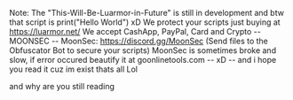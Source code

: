 Note: The "This-Will-Be-Luarmor-in-Future" is still in development and btw that script is print("Hello World") xD
We protect your scripts just buying at https://luarmor.net/
We accept CashApp, PayPal, Card and Crypto
-- MOONSEC --
MoonSec: https://discord.gg/MoonSec (Send files to the Obfuscator Bot to secure your scripts)
MoonSec is sometimes broke and slow, if error occured beautify it at goonlinetools.com
-- xD --
and i hope you read it cuz im exist
thats all Lol

and why are you still reading
